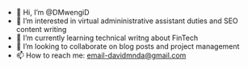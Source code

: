 - 👋 Hi, I’m @DMwengiD
- 👀 I’m interested in virtual admininistrative assistant duties and SEO content writing
- 🌱 I’m currently learning technical writng about FinTech
- 💞️ I’m looking to collaborate on blog posts and project management
- 📫 How to reach me: email-davidmnda@gmail.com

<!---
DMwengiD/DMwengiD is a ✨ special ✨ repository because its `README.md` (this file) appears on your GitHub profile.
You can click the Preview link to take a look at your changes.
--->
